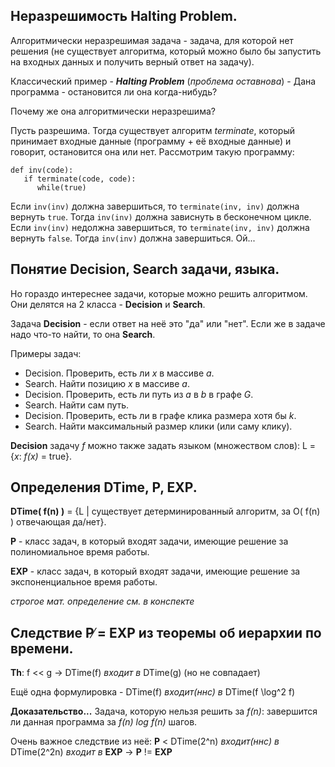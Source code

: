 ## Неразрешимость Halting Problem.

Алгоритмически неразрешимая задача - задача, для которой нет решения 
(не существует алгоритма, который можно было бы запустить на входных данных и получить верный ответ на задачу).

Классический пример - ***Halting Problem*** (*проблема оставнова*) - Дана программа - остановится ли она когда-нибудь?

Почему же она алгоритмически неразрешима?

Пусть разрешима.
Тогда существует алгоритм *terminate*, который принимает входные данные (программу + её входные данные) и говорит, остановится она или нет.
Рассмотрим такую программу:
```
def inv(code):
   if terminate(code, code):
      while(true)
```
Если `inv(inv)` должна завершиться, то `terminate(inv, inv)` должна вернуть `true`. Тогда `inv(inv)` должна зависнуть в бесконечном цикле.
Если `inv(inv)` недолжна завершиться, то `terminate(inv, inv)` должна вернуть `false`. Тогда `inv(inv)` должна завершиться. Ой...

## Понятие Decision, Search задачи, языка.

Но гораздо интереснее задачи, которые можно решить алгоритмом.
Они делятся на 2 класса - **Decision** и **Search**.

Задача **Decision** - если ответ на неё это "да" или "нет".
Если же в задаче надо что-то найти, то она **Search**.

Примеры задач:
 * Decision. Проверить, есть ли *x* в массиве *a*.
 * Search. Найти позицию *x* в массиве *a*.
 * Decision. Проверить, есть ли путь из *a* в *b* в графе *G*.
 * Search. Найти сам путь.
 * Decision. Проверить, есть ли в графе клика размера хотя бы *k*.
 * Search. Найти максимальный размер клики (или саму клику).
 
**Decision** задачу *f* можно также задать языком (множеством слов): L = {*x*: *f(x)* = true}.

## Определения DTime, P, EXP.

**DTime( f(n) )** = {L | существует детерминированный алгоритм, за O( f(n) ) отвечающая да/нет}.

**P** - класс задач, в который входят задачи, имеющие решение за полиномиальное время работы.

**EXP** - класс задач, в который входят задачи, имеющие решение за экспоненциальное время работы.

*строгое мат. определение см. в конспекте*

## Cледствие P ̸= EXP из теоремы об иерархии по времени.

**Th**: f << g -> DTime(f) *входит в* DTime(g) (но не совпадает)

Ещё одна формулировка - DTime(f) *входит(ннс) в* DTime(f \log^2 f)

**Доказательство...** Задача, которую нельзя решить за *f(n)*: завершится ли данная программа за *f(n) log f(n)* шагов. 

Очень важное следствие из неё: **P** < DTime(2^n) *входит(ннс) в* DTime(2^2n) *входит в* **EXP** -> **P** != **EXP**




















